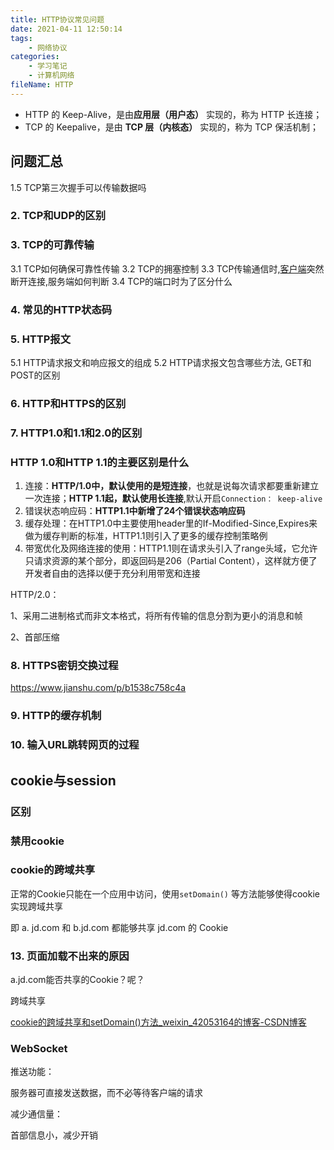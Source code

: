 ```yaml
---
title: HTTP协议常见问题
date: 2021-04-11 12:50:14
tags:
	- 网络协议
categories:
	- 学习笔记
	- 计算机网络
fileName: HTTP
---
```




- HTTP 的 Keep-Alive，是由**应用层（用户态）** 实现的，称为 HTTP 长连接；
- TCP 的 Keepalive，是由 **TCP 层（内核态）** 实现的，称为 TCP 保活机制；





## 问题汇总


1.5 TCP第三次握手可以传输数据吗

### 2. TCP和UDP的区别

### 3. TCP的可靠传输

3.1 TCP如何确保可靠性传输
3.2 TCP的拥塞控制
3.3 TCP传输通信时,[客户端](https://www.nowcoder.com/jump/super-jump/word?word=客户端)突然断开连接,服务端如何判断
3.4 TCP的端口时为了区分什么

### 4. 常见的HTTP状态码

### 5. HTTP报文

5.1 HTTP请求报文和响应报文的组成
5.2 HTTP请求报文包含哪些方法, GET和POST的区别

### 6. HTTP和HTTPS的区别

### 7. HTTP1.0和1.1和2.0的区别

### HTTP 1.0和HTTP 1.1的主要区别是什么

1. 连接：**HTTP/1.0中，默认使用的是短连接**，也就是说每次请求都要重新建立一次连接；**HTTP 1.1起，默认使用长连接**,默认开启`Connection： keep-alive`
2. 错误状态响应码：**HTTP1.1中新增了24个错误状态响应码**
3. 缓存处理：在HTTP1.0中主要使用header里的If-Modified-Since,Expires来做为缓存判断的标准，HTTP1.1则引入了更多的缓存控制策略例
4. 带宽优化及网络连接的使用：HTTP1.1则在请求头引入了range头域，它允许只请求资源的某个部分，即返回码是206（Partial Content），这样就方便了开发者自由的选择以便于充分利用带宽和连接

HTTP/2.0：

1、采用二进制格式而非文本格式，将所有传输的信息分割为更小的消息和帧

2、首部压缩



### 8. HTTPS密钥交换过程

https://www.jianshu.com/p/b1538c758c4a

### 9. HTTP的缓存机制



### 10. 输入URL跳转网页的过程



## cookie与session

### 区别



### 禁用cookie



### cookie的跨域共享

正常的Cookie只能在一个应用中访问，使用`setDomain()` 等方法能够使得cookie实现跨域共享

即 a. jd.com 和 b.jd.com 都能够共享 jd.com 的 Cookie



### 13. 页面加载不出来的原因



a.jd.com能否共享的Cookie？呢？

跨域共享

[cookie的跨域共享和setDomain()方法_weixin_42053164的博客-CSDN博客](https://blog.csdn.net/weixin_42053164/article/details/102921758)



### WebSocket

推送功能：

服务器可直接发送数据，而不必等待客户端的请求

减少通信量：

首部信息小，减少开销